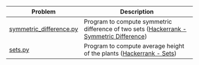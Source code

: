 | Problem  | Description |
| ------------- | ------------- |
| [symmetric_difference.py](symmetric_difference.py)   | Program to compute symmetric difference of two sets ([Hackerrank - Symmetric Difference](https://www.hackerrank.com/challenges/symmetric-difference)) |
| [sets.py](sets.py)   | Program to compute average height of the plants ([Hackerrank - Sets](https://www.hackerrank.com/challenges/py-introduction-to-sets)) |